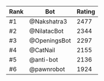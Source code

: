 Rank|Bot|Rating
---|---|---
#1|@Nakshatra3|2477
#2|@NilatacBot|2344
#3|@OpeningsBot|2297
#4|@CatNail|2155
#5|@anti-bot|2136
#6|@pawnrobot|1924
